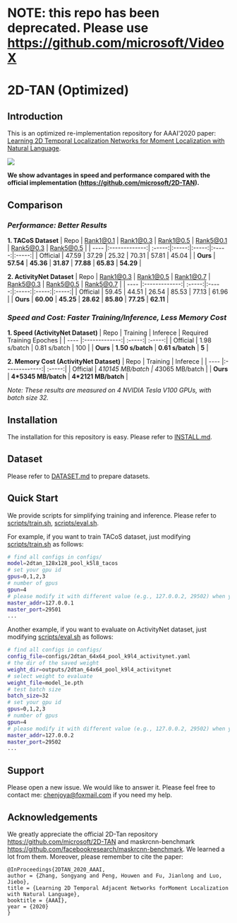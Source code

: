 # NOTE: this repo has been deprecated. Please use https://github.com/microsoft/VideoX
 
# 2D-TAN (Optimized)  

## Introduction

This is an optimized re-implementation repository for AAAI'2020 paper: [Learning 2D Temporal Localization Networks for Moment Localization with Natural Language](https://arxiv.org/abs/1912.03590). 

![](pipeline.jpg)

**We show advantages in speed and performance compared with the official implementation (https://github.com/microsoft/2D-TAN).**

## Comparison

### *Performance: Better Results*

**1. TACoS Dataset**
| Repo | Rank1@0.1 | Rank1@0.3 | Rank1@0.5 | Rank5@0.1 | Rank5@0.3 | Rank5@0.5 |
| ---- |:-------------:| :-----:|:-----:|:-----:|:-----:|:-----:|
| Official | 47.59 | 37.29 | 25.32 | 70.31 | 57.81 | 45.04 |
| **Ours** | **57.54** | **45.36** | **31.87** | **77.88** | **65.83** | **54.29** |

**2. ActivityNet Dataset**
| Repo | Rank1@0.3 | Rank1@0.5 | Rank1@0.7 | Rank5@0.3 | Rank5@0.5 | Rank5@0.7 |
| ---- |:-------------:| :-----:|:-----:|:-----:|:-----:|:-----:|
| Official | 59.45 | 44.51 | 26.54 | 85.53 | 77.13 | 61.96 |
| **Ours** | **60.00** | **45.25** | **28.62** | **85.80** | **77.25** | **62.11** |

### *Speed and Cost: Faster Training/Inference, Less Memory Cost*

**1. Speed (ActivityNet Dataset)**
| Repo | Training | Inferece | Required Training Epoches |
| ---- |:-------------:| :-----:| :-----:|
| Official | 1.98 s/batch | 0.81 s/batch | 100 |
| **Ours** | **1.50 s/batch** | **0.61 s/batch** | **5** |

**2. Memory Cost (ActivityNet Dataset)**
| Repo | Training | Inferece |
| ---- |:-------------:| :-----:|
| Official | 4*10145 MB/batch | 4*3065 MB/batch |
| **Ours** | **4*5345 MB/batch** | **4*2121 MB/batch** |

*Note: These results are measured on 4 NVIDIA Tesla V100 GPUs, with batch size 32.*

## Installation
The installation for this repository is easy. Please refer to [INSTALL.md](https://github.com/ChenJoya/2dtan/blob/master/INSTALL.md).

## Dataset
Please refer to [DATASET.md](DATASET.md) to prepare datasets.

## Quick Start
We provide scripts for simplifying training and inference. Please refer to [scripts/train.sh](scripts/train.sh), [scripts/eval.sh](scripts/eval.sh).

For example, if you want to train TACoS dataset, just modifying [scripts/train.sh](scripts/train.sh) as follows:

```bash
# find all configs in configs/
model=2dtan_128x128_pool_k5l8_tacos
# set your gpu id
gpus=0,1,2,3
# number of gpus
gpun=4
# please modify it with different value (e.g., 127.0.0.2, 29502) when you run multi 2dtan task on the same machine
master_addr=127.0.0.1
master_port=29501
...
```

Another example, if you want to evaluate on ActivityNet dataset, just modifying [scripts/eval.sh](scripts/eval.sh) as follows:

```bash
# find all configs in configs/
config_file=configs/2dtan_64x64_pool_k9l4_activitynet.yaml
# the dir of the saved weight
weight_dir=outputs/2dtan_64x64_pool_k9l4_activitynet
# select weight to evaluate
weight_file=model_1e.pth
# test batch size
batch_size=32
# set your gpu id
gpus=0,1,2,3
# number of gpus
gpun=4
# please modify it with different value (e.g., 127.0.0.2, 29502) when you run multi 2dtan task on the same machine
master_addr=127.0.0.2
master_port=29502
...
```

## Support
Please open a new issue. We would like to answer it. Please feel free to contact me: chenjoya@foxmail.com if you need my help.

## Acknowledgements
We greatly appreciate the official 2D-Tan repository https://github.com/microsoft/2D-TAN and maskrcnn-benchmark https://github.com/facebookresearch/maskrcnn-benchmark. We learned a lot from them. Moreover, please remember to cite the paper:
```
@InProceedings{2DTAN_2020_AAAI,
author = {Zhang, Songyang and Peng, Houwen and Fu, Jianlong and Luo, Jiebo},
title = {Learning 2D Temporal Adjacent Networks forMoment Localization with Natural Language},
booktitle = {AAAI},
year = {2020}
} 
```

